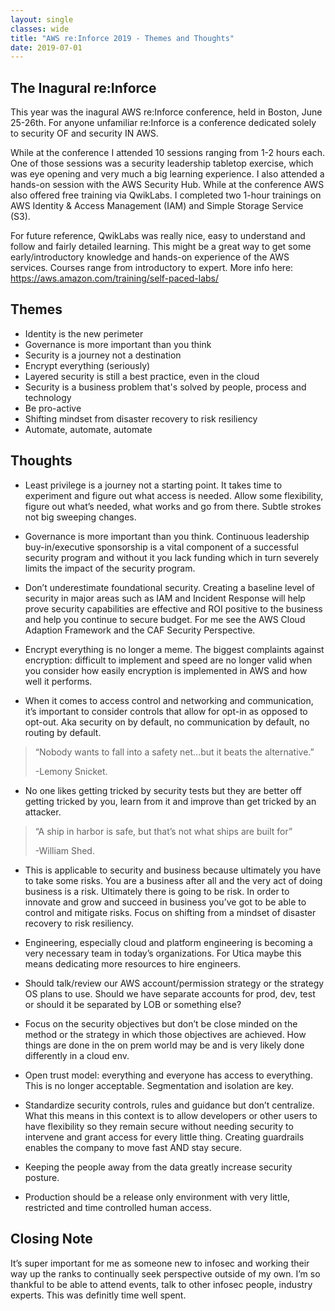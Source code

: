```yaml
---
layout: single
classes: wide
title: "AWS re:Inforce 2019 - Themes and Thoughts"
date: 2019-07-01
---
```


## The Inagural re:Inforce
This year was the inagural AWS re:Inforce conference, held in Boston, June 25-26th. For anyone unfamiliar re:Inforce is a conference dedicated solely to security OF and security IN AWS.

While at the conference I attended 10 sessions ranging from 1-2 hours each. One of those sessions was a security leadership tabletop exercise, which was eye opening and very much a big learning experience. I also attended a hands-on session with the AWS Security Hub. While at the conference AWS also offered free training via QwikLabs. I completed two 1-hour trainings on AWS Identity & Access Management (IAM) and Simple Storage Service (S3).

For future reference, QwikLabs was really nice, easy to understand and follow and fairly detailed learning. This might be a great way to get some early/introductory knowledge and hands-on experience of the AWS services. Courses range from introductory to expert. More info here: https://aws.amazon.com/training/self-paced-labs/ 

## Themes
- Identity is the new perimeter
- Governance is more important than you think
- Security is a journey not a destination
- Encrypt everything (seriously)
- Layered security is still a best practice, even in the cloud
- Security is a business problem that's solved by people, process and technology
- Be pro-active
- Shifting mindset from disaster recovery to risk resiliency
- Automate, automate, automate

## Thoughts
- Least privilege is a journey not a starting point. It takes time to experiment and figure out what access is needed.  Allow some flexibility, figure out what’s needed, what works and go from there. Subtle strokes not big sweeping changes.

- Governance is more important than you think. Continuous leadership buy-in/executive sponsorship is a vital component of a successful security program and without it you lack funding which in turn severely limits the impact of the security program.

- Don’t underestimate foundational security. Creating a baseline level of security in major areas such as IAM and Incident Response will help prove security capabilities are effective and ROI positive to the business and help you continue to secure budget. For me see the AWS Cloud Adaption Framework and the CAF Security Perspective.

- Encrypt everything is no longer a meme. The biggest complaints against encryption: difficult to implement and speed are no longer valid when you consider how easily encryption is implemented in AWS and how well it performs.

- When it comes to access control and networking and communication, it’s important to consider controls that allow for opt-in as opposed to opt-out. Aka security on by default, no communication by default, no routing by default.

>“Nobody wants to fall into a safety net...but it beats the alternative.” 
>
>-Lemony Snicket. 

- No one likes getting tricked by security tests but they are better off getting tricked by you, learn from it and improve than get tricked by an attacker.

>“A ship in harbor is safe, but that’s not what ships are built for” 
>
>-William Shed. 

- This is applicable to security and business because ultimately you have to take some risks. You are a business after all and the very act of doing business is a risk. Ultimately there is going to be risk. In order to innovate and grow and succeed in business you’ve got to be able to control and mitigate risks. Focus on shifting from a mindset of disaster recovery to risk resiliency.

- Engineering, especially cloud and platform engineering is becoming a very necessary team in today’s organizations. For Utica maybe this means dedicating more resources to hire engineers.

- Should talk/review our AWS account/permission strategy or the strategy OS plans to use. Should we have separate accounts for prod, dev, test or should it be separated by LOB or something else?

- Focus on the security objectives but don’t be close minded on the method or the strategy in which those objectives are achieved. How things are done in the on prem world may be and is very likely done differently in a cloud env.

- Open trust model: everything and everyone has access to everything. This is no longer acceptable. Segmentation and isolation are key.

- Standardize security controls, rules and guidance but don’t centralize. What this means in this context is to allow developers or other users to have flexibility so they remain secure without needing security to intervene and grant access for every little thing. Creating guardrails enables the company to move fast AND stay secure.

- Keeping the people away from the data greatly increase security posture.

- Production should be a release only environment with very little, restricted and time controlled human access.


## Closing Note
It’s super important for me as someone new to infosec and working their way up the ranks to continually seek perspective outside of my own. I’m so thankful to be able to attend events, talk to other infosec people, industry experts. This was definitly time well spent.